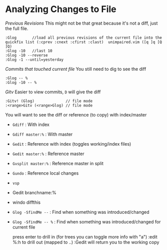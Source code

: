 # Analyzing Changes to File

*Previous Revisions*
This might not be that great because it's not a diff, just the full file.
```
:Glog       //load all previous revisions of the current file into the quickfix list (:cprev :cnext :cfirst :clast)  unimpaired.vim ([q ]q [Q ]Q)
:Glog -10   //last 10
:Glog -10 --reverse
:Glog -1 --until=yesterday
```
*Commits that touched current file*
You still need to dig to see the diff
```
:Glog -- %  
:Glog -10 -- % 
```

*Gitv*
Easier to view commits, `D` will give the diff
```
:Gitv! (Glog)              // file mode
:<range>Gitv (<range>Glog) // file mode
```

You will want to see the diff or reference (to copy)  with index/master
- `Gdiff` : With index
- `Gdiff master:%` : With master
- `Gedit` : Reference with index (toggles working/index files)
- `Gedit master:%` : Reference master
- `Gvsplit master:%` : Reference master in split
- `Gundo` : Reference local changes

- `vsp`
- Gedit branchname:%
- windo diffthis

- `Glog -SfindMe --` : Find when something was introduced/changed
- `Glog -SfindMe -- %` : Find when something was introduced/changed for current file

	press enter to drill in  (for trees you can toggle more info with "a")
	:edit %:h   to drill out  (mapped to ..)
	:Gedit   will return you to the working copy
